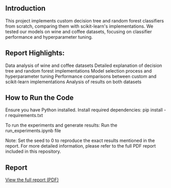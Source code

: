 ## Introduction
This project implements custom decision tree and random forest classifiers from scratch, comparing them with scikit-learn's implementations. We tested our models on wine and coffee datasets, focusing on classifier performance and hyperparameter tuning.


## Report Highlights:

Data analysis of wine and coffee datasets
Detailed explanation of decision tree and random forest implementations
Model selection process and hyperparameter tuning
Performance comparisons between custom and scikit-learn implementations
Analysis of results on both datasets


## How to Run the Code

Ensure you have Python installed.
Install required dependencies:
pip install -r requirements.txt

To run the experiments and generate results:
Run the run_experiments.ipynb file



Note: Set the seed to 0 to reproduce the exact results mentioned in the report.
For more detailed information, please refer to the full PDF report included in this repository.


## Report

[View the full report (PDF)](README.md)